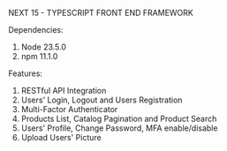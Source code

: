 NEXT 15 - TYPESCRIPT FRONT END FRAMEWORK

Dependencies:
1. Node 23.5.0
2. npm 11.1.0

Features:

1. RESTful API Integration
2. Users' Login, Logout and Users Registration
3. Multi-Factor Authenticator
4. Products List, Catalog Pagination and Product Search
5. Users' Profile, Change Password, MFA enable/disable
6. Upload Users' Picture